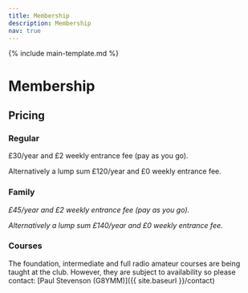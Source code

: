 ```yaml
---
title: Membership
description: Membership
nav: true
---
```


{% include main-template.md %}

# Membership

## Pricing

### Regular

£30/year and £2 weekly entrance fee (pay as you go).

Alternatively a lump sum £120/year and £0 weekly entrance fee.

### Family

_£45/year and £2 weekly entrance fee (pay as you go)._

_Alternatively a lump sum £140/year and £0 weekly entrance fee._

### Courses

The foundation, intermediate and full radio amateur courses are being taught at the club. However, they are subject to availability so please contact: [Paul Stevenson (G8YMM)]({{ site.baseurl }}/contact)
